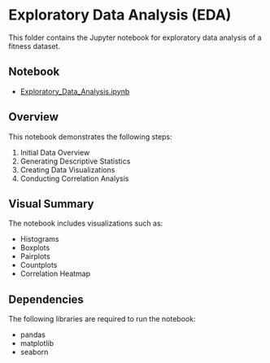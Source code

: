 # Exploratory Data Analysis (EDA)

This folder contains the Jupyter notebook for exploratory data analysis of a fitness dataset.

## Notebook

- [Exploratory_Data_Analysis.ipynb](Exploratory_Data_Analysis.ipynb)

## Overview

This notebook demonstrates the following steps:
1. Initial Data Overview
2. Generating Descriptive Statistics
3. Creating Data Visualizations
4. Conducting Correlation Analysis

## Visual Summary

The notebook includes visualizations such as:
- Histograms
- Boxplots
- Pairplots
- Countplots
- Correlation Heatmap

## Dependencies

The following libraries are required to run the notebook:
- pandas
- matplotlib
- seaborn
